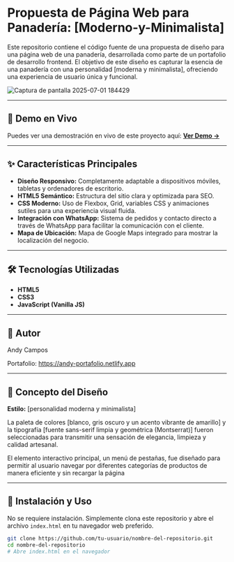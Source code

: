 # Propuesta de Página Web para Panadería: [Moderno-y-Minimalista]

Este repositorio contiene el código fuente de una propuesta de diseño para una página web de una panadería, desarrollada como parte de un portafolio de desarrollo frontend. El objetivo de este diseño es capturar la esencia de una panadería con una personalidad [moderna y minimalista], ofreciendo una experiencia de usuario única y funcional.

![Captura de pantalla 2025-07-01 184429](https://github.com/user-attachments/assets/e9e9ea75-ac1f-4565-90a3-91078983cf73)


---

## 🚀 Demo en Vivo

Puedes ver una demostración en vivo de este proyecto aquí:
**[Ver Demo →](URL_DE_LA_DEMO_EN_VIVO)**

---

## ✨ Características Principales

*   **Diseño Responsivo:** Completamente adaptable a dispositivos móviles, tabletas y ordenadores de escritorio.
*   **HTML5 Semántico:** Estructura del sitio clara y optimizada para SEO.
*   **CSS Moderno:** Uso de Flexbox, Grid, variables CSS y animaciones sutiles para una experiencia visual fluida.
*   **Integración con WhatsApp:** Sistema de pedidos y contacto directo a través de WhatsApp para facilitar la comunicación con el cliente.
*   **Mapa de Ubicación:** Mapa de Google Maps integrado para mostrar la localización del negocio.

---

## 🛠️ Tecnologías Utilizadas

*   **HTML5**
*   **CSS3**
*   **JavaScript (Vanilla JS)**

---

## 👤 Autor
Andy Campos

Portafolio: https://andy-portafolio.netlify.app

---

## 🎨 Concepto del Diseño

**Estilo:** [personalidad moderna y minimalista]

La paleta de colores [blanco, gris oscuro y un acento vibrante de amarillo] y la tipografía [fuente sans-serif limpia y geométrica (Montserrat)] fueron seleccionadas para transmitir una sensación de elegancia, limpieza y calidad artesanal.

El elemento interactivo principal, un menú de pestañas, fue diseñado para permitir al usuario navegar por diferentes categorías de productos de manera eficiente y sin recargar la página

---

## 🔧 Instalación y Uso

No se requiere instalación. Simplemente clona este repositorio y abre el archivo `index.html` en tu navegador web preferido.

```bash
git clone https://github.com/tu-usuario/nombre-del-repositorio.git
cd nombre-del-repositorio
# Abre index.html en el navegador
